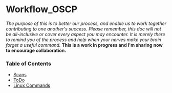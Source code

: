 # Workflow_OSCP
_The purpose of this is to better our process, and enable us to work together contributing to one another's success. Please remember, this doc will not be all-inclusive or cover every aspect you may encounter. It is merely there to remind you of the process and help when your nerves make your brain forget a useful command._ **This is a work in progress and I'm sharing now to encourage collaboration.**

### Table of Contents

- [Scans](https://github.com/Snyd0g/Workflow_OSCP/blob/main/scans.md)
- [ToDo](https://github.com/Snyd0g/Workflow_OSCP/blob/main/ToDo.md)
- [Linux Commands](https://github.com/Snyd0g/Workflow_OSCP/blob/main/linux_commands.md)
